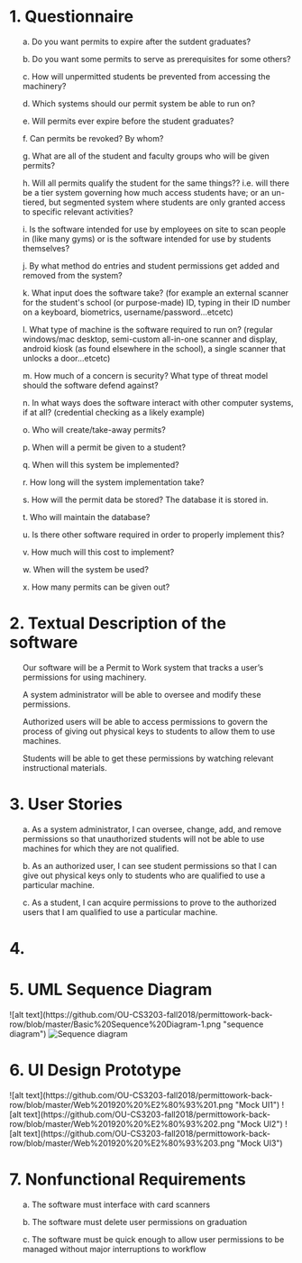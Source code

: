 <h1>1. Questionnaire</h1>

<ul>a. Do you want permits to expire after the sutdent graduates?</ul>
<ul>b. Do you want some permits to serve as prerequisites for some others?</ul>
<ul>c. How will unpermitted students be prevented from accessing the machinery?</ul>
<ul>d. Which systems should our permit system be able to run on?</ul>
<ul>e. Will permits ever expire before the student graduates?</ul>
<ul>f. Can permits be revoked? By whom?</ul>
<ul>g. What are all of the student and faculty groups who will be given permits?</ul>
<ul>h. Will all permits qualify the student for the same things?? i.e. will there be a tier system governing how much access students have;    or an un-tiered, but segmented system where students are only granted access to specific relevant activities?</ul>
<ul>i. Is the software intended for use by employees on site to scan people in (like many gyms) or is the software intended for use by          students themselves?</ul>
<ul>j. By what method do entries and student permissions get added and removed from the system?</ul>
<ul>k. What input does the software take? (for example an external scanner for the student's school (or purpose-made) ID, typing in their ID    number on a keyboard, biometrics, username/password...etcetc)</ul>
<ul>l. What type of machine is the software required to run on? (regular windows/mac desktop, semi-custom all-in-one scanner and display,      android kiosk (as found elsewhere in the school), a single scanner that unlocks a door...etcetc)</ul>
<ul>m. How much of a concern is security? What type of threat model should the software defend against?</ul>
<ul>n. In what ways does the software interact with other computer systems, if at all? (credential checking as a likely example)</ul>
<ul>o. Who will create/take-away permits?</ul>
<ul>p. When will a permit be given to a student?</ul>
<ul>q. When will this system be implemented?</ul>
<ul>r. How long will the system implementation take?</ul>
<ul>s. How will the permit data be stored? The database it is stored in.</ul>
<ul>t. Who will maintain the database?</ul>
<ul>u. Is there other software required in order to properly implement this?</ul>
<ul>v. How much will this cost to implement?</ul>
<ul>w. When will the system be used?</ul>
<ul>x. How many permits can be given out?</ul>


<h1>2. Textual Description of the software</h1>

<ul>Our software will be a Permit to Work system that tracks a user’s permissions for using machinery.</ul>
<ul>A system administrator will be able to oversee and modify these permissions.</ul>
<ul>Authorized users will be able to access permissions to govern the process of giving out physical keys to students to allow them to use machines.</ul>
<ul>Students will be able to get these permissions by watching relevant instructional materials.</ul>


<h1>3. User Stories</h1>

<ul>a. As a system administrator, I can oversee, change, add, and remove permissions so that unauthorized students will not be able to use machines for which they are not qualified.</ul>
<ul>b. As an authorized user, I can see student permissions so that I can give out physical keys only to students who are qualified to use a particular machine.</ul>
<ul>c. As a student, I can acquire permissions to prove to the authorized users that I am qualified to use a particular machine.</ul>


<h1>4. </h1>

<h1>5. UML Sequence Diagram</h1>
![alt text](https://github.com/OU-CS3203-fall2018/permittowork-back-row/blob/master/Basic%20Sequence%20Diagram-1.png "sequence diagram")
<img src="https://raw.githubusercontent.com/OU-CS3203-fall2018/permittowork-back-row/master/Basic%20Sequence%20Diagram-1.png?token=AePQv9Kwy5AU1HyPfMmxJ297w6yY5Rxqks5b93JDwA%3D%3D" alt="Sequence diagram">

<h1>6. UI Design Prototype</h1>
![alt text](https://github.com/OU-CS3203-fall2018/permittowork-back-row/blob/master/Web%201920%20%E2%80%93%201.png "Mock UI1")
![alt text](https://github.com/OU-CS3203-fall2018/permittowork-back-row/blob/master/Web%201920%20%E2%80%93%202.png "Mock UI2")
![alt text](https://github.com/OU-CS3203-fall2018/permittowork-back-row/blob/master/Web%201920%20%E2%80%93%203.png "Mock UI3")


<h1>7. Nonfunctional Requirements</h1>
<ul>a. The software must interface with card scanners</ul>
<ul>b. The software must delete user permissions on graduation</ul>
<ul>c. The software must be quick enough to allow user permissions to be managed without major interruptions to workflow</ul>
